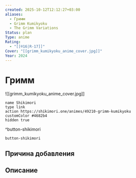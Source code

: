 ```yaml
---
created: 2025-10-12T12:12:27+03:00
aliases:
  - Гримм
  - Grimm Kumikyoku
  - The Grimm Variations
Status: plan
Type: anime
Rating:
  - "[[®️16|R-17]]"
Cover: "[[grimm_kumikyoku_anime_cover.jpg]]"
Year: 2024
---
```


# Гримм

![[grimm_kumikyoku_anime_cover.jpg]]



```button
name Shikimori
type link
action https://shikimori.one/animes/49210-grimm-kumikyoku
customColor #4682b4
hidden true
```
^button-shikimori





`button-shikimori`

## Причина добавления




## Описание



